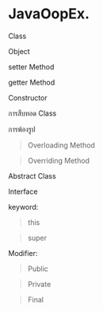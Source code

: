 # JavaOopEx.

Class

Object

setter Method

getter Method

Constructor

การสืบทอด Class

การพ้องรูป

> Overloading Method

> Overriding Method

Abstract Class

Interface

keyword:

> this

> super

Modifier:

> Public

> Private

> Final
